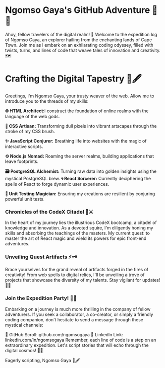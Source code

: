 <h1>Ngomso Gaya's GitHub Adventure 🌌🚀</h1> 
Ahoy, fellow travelers of the digital realm! 🌟 Welcome to the expedition log of Ngomso Gaya, an explorer hailing from the enchanting lands of Cape Town. Join me as I embark on an exhilarating coding odyssey, filled with twists, turns, and lines of code that weave tales of innovation and creativity. 🗺️

<h1>Crafting the Digital Tapestry 🎨🖋️</h1>
Greetings, I'm Ngomso Gaya, your trusty weaver of the web. Allow me to introduce you to the threads of my skills:

<p><b>🌐 HTML Architect:</b>I construct the foundation of online realms with the language of the web gods.
  
<b>🎨 CSS Artisan:</b> Transforming dull pixels into vibrant artscapes through the stroke of my CSS brush.
  
<b>✨ JavaScript Conjurer:</b> Breathing life into websites with the magic of interactive scripts.

<b>⚙️ Node.js Nomad:</b> Roaming the server realms, building applications that leave footprints.

<b>🗃️ PostgreSQL Alchemist:</b> Turning raw data into golden insights using the mystical PostgreSQL brew.
<b>🌀 React Sorcerer:</b> Currently deciphering the spells of React to forge dynamic user experiences.

<b> 🧪 Unit Testing Magician:</b> Ensuring my creations are resilient by conjuring powerful unit tests.</p>

### Chronicles of the CodeX Citadel 🏰⚔️
In the heart of my journey lies the illustrious CodeX bootcamp, a citadel of knowledge and innovation. As a devoted squire, I'm diligently honing my skills and absorbing the teachings of the masters. My current quest: to master the art of React magic and wield its powers for epic front-end adventures.

### Unveiling Quest Artifacts ⚡🗝️
Brace yourselves for the grand reveal of artifacts forged in the fires of creativity! From web spells to digital relics, I'll be unveiling a trove of projects that showcase the diversity of my talents. Stay vigilant for updates! 🔮📜

### Join the Expedition Party! 🤝🌄
Embarking on a journey is much more thrilling in the company of fellow adventurers. If you seek a collaborator, a co-creator, or simply a friendly coding companion, don't hesitate to send a message through these mystical channels:

📜 GitHub Scroll: github.com/ngomsogaya
🌟 LinkedIn Link: linkedin.com/in/ngomsogaya
Remember, each line of code is a step on an extraordinary expedition. Let's script stories that will echo through the digital cosmos! 🚀📖

Eagerly scripting,
Ngomso Gaya 🎩🖋️


<!--
**NgomsoGaya/NgomsoGaya** is a ✨ _special_ ✨ repository because its `README.md` (this file) appears on your GitHub profile.

Here are some ideas to get you started:

Currently working on ideas to decentralize tetiary education and make it more accessible. also passionate about ideas that will merge with and enhance the current state of pop-culture(arts, music, fashion, theatre/acting).

- 🔭 I’m currently working on ...
- 🌱 I’m currently learning ...
- 👯 I’m looking to collaborate on ...
- 🤔 I’m looking for help with ...
- 💬 Ask me about ...
- 📫 How to reach me: ...
- 😄 Pronouns: ...
- ⚡ Fun fact: ...
-->
